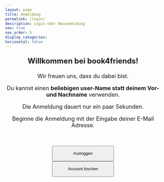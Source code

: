 ```yaml
---
layout: page
title: Anmeldung
permalink: /login/
description: Login oder Neuanmeldung
nav: true
nav_order: 5
display_categories:
horizontal: false
---
```


<div style="text-align: center; font-size: 18px;">
  <p style="font-size: 24px;"><strong>Willkommen bei book4friends!</strong></p>
  <p>Wir freuen uns, dass du dabei bist.</p>
  <p>Du kannst einen <strong>beliebigen user-Name statt deinem Vor-und Nachname</strong> verwenden.</p>
  <p>Die Anmeldung dauert nur ein paar Sekunden.</p>
  <p>Beginne die Anmeldung mit der Eingabe deiner E-Mail Adresse.</p>
  <br>
</div>


<script type="text/javascript" src="../projects/js/functions.js"></script>
<div class="container">
    <div id="firebaseui-auth-container"></div>
</div>


<div style="text-align: center;">
  <!-- Sign out -->
  <br>
  <button id="sign-out-btn" onclick="signOut()" style="width: 200px; height: 50px;">Ausloggen</button>
  <br>
  <!-- Remove account -->
  <button id="remove-account-btn" onclick="removeAccount()" style="width: 200px; height: 50px;">Account löschen</button>
</div>

<!-- Include necessary JavaScript files -->

<script type="module" src="https://www.gstatic.com/firebasejs/7.7.0/firebase-app.js"></script>
<script type="module" src="https://www.gstatic.com/firebasejs/7.7.0/firebase-storage.js"></script>
<script type="module" src="https://www.gstatic.com/firebasejs/7.7.0/firebase-database.js"></script>
<script type="module" src="https://www.gstatic.com/firebasejs/7.7.0/firebase-auth.js"></script>
<script type="module" src="https://www.gstatic.com/firebasejs/7.7.0/firebase-firestore.js"></script>
<script type="module" src="https://www.gstatic.com/firebasejs/ui/6.0.1/firebase-ui-auth__de.js"></script>
<link type="text/css" rel="stylesheet" href="https://www.gstatic.com/firebasejs/ui/6.0.1/firebase-ui-auth.css" />
<script type="module" src="../projects/js/firebase.js"></script>
